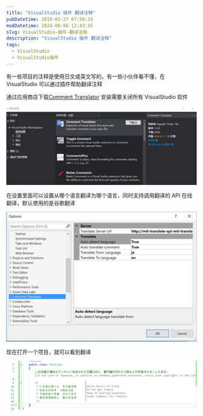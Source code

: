 ```yaml
---
title: "VisualStudio 插件 翻译注释"
pubDatetime: 2019-02-27 07:50:33
modDatetime: 2024-08-06 12:43:35
slug: VisualStudio-插件-翻译注释
description: "VisualStudio 插件 翻译注释"
tags:
  - VisualStudio
  - VisualStudio插件
---
```





有一些项目的注释是使用日文或英文写的，有一些小伙伴看不懂，在 VisualStudio 可以通过插件帮助翻译注释

<!--more-->


<!-- CreateTime:2019/2/27 15:50:33 -->

<!-- csdn -->

<!-- 标签：VisualStudio，VisualStudio插件 -->

通过应用商店下载[Comment Translator](https://marketplace.visualstudio.com/items?itemName=NguynThunTan.CommentTranslator ) 安装需要关闭所有 VisualStudio 软件

<!-- ![](images/img-VisualStudio 插件 翻译注释2.png) -->

![](images/img-modify-bd63770501fb914118d0ebc9784b0c2d.png)

在设置里面可以设置从哪个语言翻译为哪个语言，同时支持调用翻译的 API 在线翻译，默认使用的是谷歌翻译

![](images/img-5c7640c6135ab.jpg)

<!-- ![](images/img-VisualStudio 插件 翻译注释0.png) -->

现在打开一个项目，就可以看到翻译

<!-- ![](images/img-VisualStudio 插件 翻译注释1.png) -->

![](images/img-modify-782bd0862de6c6b15da0254b6c64894f.png)

